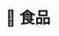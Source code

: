 # 📘 食品


  

<ClientOnly>
  <ApplicationGuide_zh />
  <SubcategoryClassifier data-source="../data/applications_zh.json" />
</ClientOnly>
